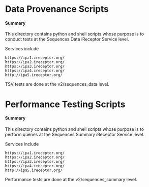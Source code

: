 # Data Provenance Scripts

#### Summary

This directory contains python and shell scripts whose purpose is to conduct tests at the Sequences Data iReceptor Service level. 

Services include

    https://ipa1.ireceptor.org/
    https://ipa2.ireceptor.org/
    https://ipa3.ireceptor.org/
    https://ipa4.ireceptor.org/
    http://ipa5.ireceptor.org/

TSV tests are done at the v2/sequences_data level. 

# Performance Testing Scripts

#### Summary

This directory contains python and shell scripts whose purpose is to perform queries at the Sequences Summary iReceptor Service level. 

Services include

    https://ipa1.ireceptor.org/
    https://ipa2.ireceptor.org/
    https://ipa3.ireceptor.org/
    https://ipa4.ireceptor.org/
    http://ipa5.ireceptor.org/

Performance tests are done at the v2/sequences_summary level. 
